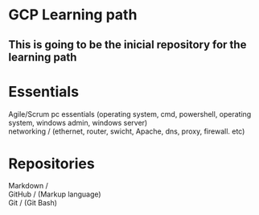 # GCP Learning path 
This is going to be the inicial repository for the learning path
------------------------------------------

# Essentials
Agile/Scrum
pc essentials (operating system, cmd, powershell, operating system, windows admin, windows server)<br>
networking / (ethernet, router, swicht, Apache, dns, proxy, firewall. etc)<br>


# Repositories 
Markdown / <br>
GitHub / (Markup language)<br>
Git    /  (Git Bash)<br>
<br>
